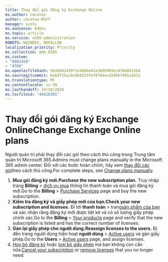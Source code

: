 ```yaml
---
title: Thay đổi gói đăng ký Exchange Online
ms.author: cmcatee
author: cmcatee-MSFT
manager: scotv
ms.audience: Admin
ms.topic: article
ms.service: o365-administration
ROBOTS: NOINDEX, NOFOLLOW
localization_priority: Priority
ms.collection: Adm_O365
ms.custom:
- "9002450"
- "4766"
ms.openlocfilehash: 94a6b02439f1e4884ed1a30d6969ec87b6001564
ms.sourcegitcommit: beb9715ac0c8e8333fef6764ecd346b7401a2612
ms.translationtype: MT
ms.contentlocale: vi-VN
ms.lasthandoff: 10/10/2020
ms.locfileid: "48416301"
---
```

# <a name="change-exchange-online-plans"></a><span data-ttu-id="53272-102">Thay đổi gói đăng ký Exchange Online</span><span class="sxs-lookup"><span data-stu-id="53272-102">Change Exchange Online plans</span></span>

<span data-ttu-id="53272-103">Người quản trị phải thay đổi các gói theo cách thủ công trong Trung tâm quản trị Microsoft 365.</span><span class="sxs-lookup"><span data-stu-id="53272-103">Admins must change plans manually in the Microsoft 365 admin center.</span></span> <span data-ttu-id="53272-104">Đối với các bước hoàn chỉnh, hãy xem [thay đổi các gói](https://docs.microsoft.com/microsoft-365/commerce/subscriptions/change-plans-manually)theo cách thủ công.</span><span class="sxs-lookup"><span data-stu-id="53272-104">For complete steps, see [Change plans manually](https://docs.microsoft.com/microsoft-365/commerce/subscriptions/change-plans-manually).</span></span>

1. <span data-ttu-id="53272-105">**Mua gói đăng ký mới.**</span><span class="sxs-lookup"><span data-stu-id="53272-105">**Purchase the new subscription plan.**</span></span> <span data-ttu-id="53272-106">Truy nhập trang **Billing**  >  [dịch vụ mua](https://go.microsoft.com/fwlink/p/?linkid=868433) thông tin thanh toán và mua gói đăng ký mới.</span><span class="sxs-lookup"><span data-stu-id="53272-106">Go to the **Billing** > [Purchase Services](https://go.microsoft.com/fwlink/p/?linkid=868433) page and buy the new subscription.</span></span>
2. <span data-ttu-id="53272-107">**Kiểm tra đăng ký và giấy phép mới của bạn.**</span><span class="sxs-lookup"><span data-stu-id="53272-107">**Check your new subscription and licenses.**</span></span> <span data-ttu-id="53272-108">Đi tới **thanh toán**  >  trang[sản phẩm của bạn](https://go.microsoft.com/fwlink/p/?linkid=842054) và xác nhận rằng đăng ký mới được liệt kê và có số lượng giấy phép chính xác.</span><span class="sxs-lookup"><span data-stu-id="53272-108">Go to the **Billing** > [Your products](https://go.microsoft.com/fwlink/p/?linkid=842054) page and verify that the new subscription is listed and has the correct number of licenses.</span></span>
3. <span data-ttu-id="53272-109">**Gán lại giấy phép cho người dùng.**</span><span class="sxs-lookup"><span data-stu-id="53272-109">**Reassign licenses to the users.**</span></span> <span data-ttu-id="53272-110">Đi đến trang người dùng hiện hoạt **người dùng**  >  [Active users](https://go.microsoft.com/fwlink/p/?linkid=834822) và gán giấy phép.</span><span class="sxs-lookup"><span data-stu-id="53272-110">Go to the **Users** > [Active users](https://go.microsoft.com/fwlink/p/?linkid=834822) page, and assign licenses.</span></span>
4. <span data-ttu-id="53272-111">[Hủy bỏ đăng ký](https://docs.microsoft.com/microsoft-365/commerce/subscriptions/cancel-your-subscription) hoặc [loại bỏ giấy phép](https://docs.microsoft.com/microsoft-365/commerce/licenses/buy-licenses) mà bạn không còn cần nữa.</span><span class="sxs-lookup"><span data-stu-id="53272-111">[Cancel your subscription](https://docs.microsoft.com/microsoft-365/commerce/subscriptions/cancel-your-subscription) or [remove licenses](https://docs.microsoft.com/microsoft-365/commerce/licenses/buy-licenses) that you no longer need.</span></span>